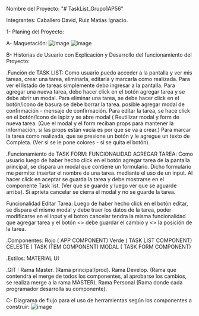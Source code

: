 Nombre del Proyecto: "# TaskList_Grupo1AP56" 

Integrantes: Caballero David, Ruiz Matias Ignacio.

1- Planing del Proyecto:

A- Maquetación:
![image](https://github.com/MR-DW/TaskList_Grupo1AP56/assets/105668337/452542b4-c818-485a-ab9a-88a5811f5e7a)
![image](https://github.com/MR-DW/TaskList_Grupo1AP56/assets/105668337/4fb49874-5859-44b3-b0e2-874060aa0bec)

B- Historias de Usuario con Explicación y Desarrollo del funcionamiento del Proyecto:

.Función de TASK LIST:
Como usuario puedo acceder a la pantalla y ver mis tareas, crear una tarea, eliminarla, editarla y marcarla como realizada.
Para ver el listado de tareas simplemente debo ingresar a la pantalla.
Para agregar una nueva tarea, debo hacer click en el botón agregar tarea y se debe abrir un modal.
Para eliminar una tarea, se debe hacer click en el botón/icono de basura se debe borrar la tarea. posible agregar modal de confirmación - mensaje de confirmación.
Para editar la tarea, se hace click en el botón/ícono de lapiz y se abre modal ( Reutilizar modal y form de nueva tarea. 
(Que el modal y el form reciban props para mantener la información, si las props están vacía es por que se va a crear.)
Para marcar la tarea como realizada, que se presione un botón y le agregue un texto de Completa. (Ver si se le pone colores - si se quita el botón).

.Funcionamiento de TASK FORM:
FUNCIONALIDAD AGREGAR TAREA:
Como usuario luego de haber hecho click en el botón agregar tarea de la pantalla principal, se dispara un modal que contiene un formulario.
Dicho formulario me permite: insertar el nombre de una tarea. mediante el uso de un input. 
Al hacer click en aceptar se guarda la tarea y debe mostrarse en el componente Task list. (Ver que se guarde y luego ver que se aguarde arriba).
Si aprieta cancelar se cierra el modal y no se guarde la tarea.

Funcionalidad Editar Tarea:
Luego de haber hecho click en el botón editar, se dispara el mismo modal y debe traer los datos de la tarea, poder modificarse en el input y el boton cancelar tendra la misma funcionalidad que agregar tarea y el botón <<Editar>> debe guardar el cambio y <<No modificar>> la posición de la tarea. 

.Componentes:
Rojo ( APP COMPONENT)
Verde ( TASK LIST COMPONENT)
CELESTE ( TASK ITEM COMPONENT)
MODAL ( TASK FORM COMPONENT)

.Estilos: MATERIAL UI

.GIT : 
Rama Master. (Rama principal/prod).
Rama Develop. (Rama que contendrá el merge de todos los componentes, al aprobarse los cambios, se realiza merge a la rama MASTER).
Rama Personal (Rama donde cada programador desarrolla su componente).

C- Diagrama de flujo para el uso de herramientas según los componentes a construir:
![image](https://github.com/MR-DW/TaskList_Grupo1AP56/assets/105668337/4c56e95e-36de-4032-baae-a2deb9998be3)


